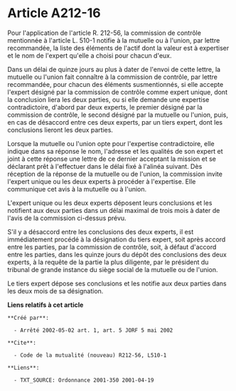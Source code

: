 # Article A212-16

Pour l'application de l'article R. 212-56, la commission de contrôle mentionnée à l'article L. 510-1 notifie à la mutuelle ou
à l'union, par lettre recommandée, la liste des éléments de l'actif dont la valeur est à expertiser et le nom de l'expert
qu'elle a choisi pour chacun d'eux.

Dans un délai de quinze jours au plus à dater de l'envoi de cette lettre, la mutuelle ou l'union fait connaître à la
commission de contrôle, par lettre recommandée, pour chacun des éléments susmentionnés, si elle accepte l'expert désigné par
la commission de contrôle comme expert unique, dont la conclusion liera les deux parties, ou si elle demande une expertise
contradictoire, d'abord par deux experts, le premier désigné par la commission de contrôle, le second désigné par la mutuelle
ou l'union, puis, en cas de désaccord entre ces deux experts, par un tiers expert, dont les conclusions lieront les deux
parties.

Lorsque la mutuelle ou l'union opte pour l'expertise contradictoire, elle indique dans sa réponse le nom, l'adresse et les
qualités de son expert et joint à cette réponse une lettre de ce dernier acceptant la mission et se déclarant prêt à
l'effectuer dans le délai fixé à l'alinéa suivant. Dès réception de la réponse de la mutuelle ou de l'union, la commission
invite l'expert unique ou les deux experts à procéder à l'expertise. Elle communique cet avis à la mutuelle ou à l'union.

L'expert unique ou les deux experts déposent leurs conclusions et les notifient aux deux parties dans un délai maximal de
trois mois à dater de l'avis de la commission ci-dessus prévu.

S'il y a désaccord entre les conclusions des deux experts, il est immédiatement procédé à la désignation du tiers expert,
soit après accord entre les parties, par la commission de contrôle, soit, à défaut d'accord entre les parties, dans les
quinze jours du dépôt des conclusions des deux experts, à la requête de la partie la plus diligente, par le président du
tribunal de grande instance du siège social de la mutuelle ou de l'union.

Le tiers expert dépose ses conclusions et les notifie aux deux parties dans les deux mois de sa désignation.

**Liens relatifs à cet article**

	**Créé par**:

	  - Arrêté 2002-05-02 art. 1, art. 5 JORF 5 mai 2002

	**Cite**:

	  - Code de la mutualité (nouveau) R212-56, L510-1

	**Liens**:

	  - TXT_SOURCE: Ordonnance 2001-350 2001-04-19

